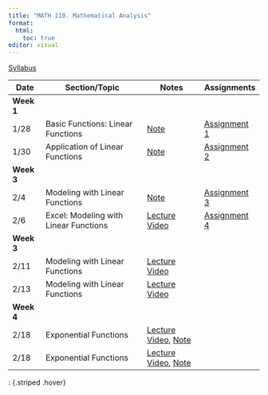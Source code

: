 ```yaml
---
title: "MATH 110. Mathematical Analysis"
format: 
  html:
    toc: true
editor: visual
---
```





[Syllabus](../syllabus.html)

| Date       | Section/Topic | Notes | Assignments |
|------------|---------------|-------|-------------|
| **Week 1** |               |       |             |
| 1/28 | Basic Functions: Linear Functions  | [Note](notes/note1.pdf)  | [Assignment 1](notes/note1.pdf)  |
| 1/30       | Application of Linear Functions              |    [Note](notes/note2.pdf)   |    [Assignment 2](notes/note2.pdf)         |
| **Week 3** |  |  |  |
| 2/4       | Modeling with Linear Functions              |    [Note](notes/note3.pdf)   |    [Assignment 3](notes/note3.pdf)|
| 2/6       | Excel: Modeling with Linear Functions              |    [Lecture Video](https://bryant.hosted.panopto.com/Panopto/Pages/Viewer.aspx?id=d08c6b7b-e10d-43ea-a96c-b27c014ed5bc)   |    [Assignment 4](notes/assignment4.pdf)         |
| **Week 3** |  |  |  |
| 2/11       | Modeling with Linear Functions              |    [Lecture Video](https://bryant.hosted.panopto.com/Panopto/Pages/Viewer.aspx?id=886be002-5e77-4643-b811-b281015b4d23)   |            |
| 2/13       | Modeling with Linear Functions              |    [Lecture Video](https://bryant.hosted.panopto.com/Panopto/Pages/Viewer.aspx?id=886be002-5e77-4643-b811-b281015b4d23)   |            |
| **Week 4** |  |  |  |
| 2/18       | Exponential Functions              |    [Lecture Video](https://bryant.hosted.panopto.com/Panopto/Pages/Viewer.aspx?id=89c6783d-a9d0-4c1c-b7da-b288009a54d0), [Note](notes/note4.pdf)   |    
| 2/18       | Exponential Functions              |    [Lecture Video](https://bryant.hosted.panopto.com/Panopto/Pages/Viewer.aspx?id=48c0dfa5-52e8-4aac-9cb5-b28a016e7e25), [Note](notes/note5.pdf)   |    
: {.striped .hover}


